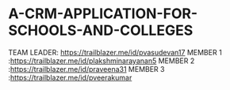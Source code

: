 # A-CRM-APPLICATION-FOR-SCHOOLS-AND-COLLEGES
TEAM LEADER: https://trailblazer.me/id/pvasudevan17
MEMBER 1 :https://trailblazer.me/id/plakshminarayanan5
MEMBER 2 :https://trailblazer.me/id/praveena31
MEMBER 3 :https://trailblazer.me/id/pveerakumar
